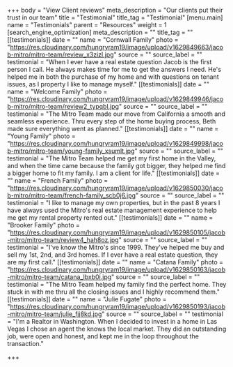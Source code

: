 +++
body = "View Client reviews"
meta_description = "Our clients put their trust in our team"
title = "Testimonial"
title_tag = "Testimonial"
[menu.main]
name = "Testimonials"
parent = "Resources"
weight = 1
[search_engine_optimization]
meta_description = ""
title_tag = ""
[[testimonials]]
date = ""
name = "Cornwall Family"
photo = "https://res.cloudinary.com/hungryram19/image/upload/v1629849663/jacob-mitro/mitro-team/review_x3zizl.jpg"
source = ""
source_label = ""
testimonial = "When I ever have a real estate question Jacob is the first person I call. He always makes time for me to get the answers I need. He's helped me in both the purchase of my home and with questions on tenant issues, as I property I like to manage myself."
[[testimonials]]
date = ""
name = "Welcome Family"
photo = "https://res.cloudinary.com/hungryram19/image/upload/v1629849946/jacob-mitro/mitro-team/review2_typqbl.jpg"
source = ""
source_label = ""
testimonial = "The Mitro Team made our move from California a smooth and seamless experience. Thru every step of the home buying process, Beth made sure everything went as planned."
[[testimonials]]
date = ""
name = "Young Family"
photo = "https://res.cloudinary.com/hungryram19/image/upload/v1629849998/jacob-mitro/mitro-team/young-family_xsumlt.jpg"
source = ""
source_label = ""
testimonial = "The Mitro Team helped me get my first home in the Valley, and when the time came because the family got bigger, they helped me find a bigger home to fit my family. I am a client for life."
[[testimonials]]
date = ""
name = "French Family"
photo = "https://res.cloudinary.com/hungryram19/image/upload/v1629850030/jacob-mitro/mitro-team/french-family_scb0j6.jpg"
source = ""
source_label = ""
testimonial = "I like to manage my own properties, but in the past 8 years I have always used the Mitro's real estate management experience to help me get my rental property rented out."
[[testimonials]]
date = ""
name = "Brooker Family"
photo = "https://res.cloudinary.com/hungryram19/image/upload/v1629850105/jacob-mitro/mitro-team/review4_hah8oz.jpg"
source = ""
source_label = ""
testimonial = "I've know the Mitro's since 1999. They've helped me buy and sell my 1st, 2nd, and 3rd homes. If I ever have a real estate question, they are my first call."
[[testimonials]]
date = ""
name = "Catana Family"
photo = "https://res.cloudinary.com/hungryram19/image/upload/v1629850163/jacob-mitro/mitro-team/catana_lbxb0i.jpg"
source = ""
source_label = ""
testimonial = "The Mitro Team helped my family find the perfect home. They stuck in with me thru all the closing issues and I highly recommend them."
[[testimonials]]
date = ""
name = "Julie Fugate"
photo = "https://res.cloudinary.com/hungryram19/image/upload/v1629850193/jacob-mitro/mitro-team/julie_fjj8kd.jpg"
source = ""
source_label = ""
testimonial = "I'm a Realtor in Washington. When I decided to invest in a home in Las Vegas I chose an agent the knows the local market. They did an outstanding job, were open and honest, and kept me in the loop throughout the transaction."

+++
